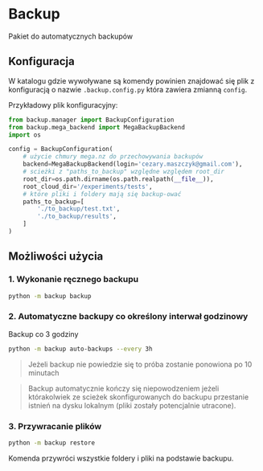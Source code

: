 # Backup

Pakiet do automatycznych backupów

## Konfiguracja

W katalogu gdzie wywoływane są komendy powinien znajdować się plik
z konfiguracją o nazwie `.backup.config.py` która zawiera zmianną `config`. 

Przykładowy plik konfiguracyjny:
```python
from backup.manager import BackupConfiguration
from backup.mega_backend import MegaBackupBackend
import os

config = BackupConfiguration(
    # użycie chmury mega.nz do przechowywania backupów
    backend=MegaBackupBackend(login='cezary.maszczyk@gmail.com'),
    # scieżki z "paths_to_backup" względne względem root_dir
    root_dir=os.path.dirname(os.path.realpath(__file__)),
    root_cloud_dir='/experiments/tests',
    # które pliki i foldery mają się backup-ować
    paths_to_backup=[
        './to_backup/test.txt',
        './to_backup/results',
    ]
)
```

## Możliwości użycia


### 1. Wykonanie ręcznego backupu

```bash
python -m backup backup
```

### 2. Automatyczne backupy co określony interwał godzinowy

Backup co 3 godziny
```bash
python -m backup auto-backups --every 3h
```

> Jeżeli backup nie powiedzie się to próba zostanie ponowiona po 10 minutach

> Backup automatycznie kończy się niepowodzeniem jeżeli którakolwiek ze scieżek skonfigurowanych do backupu przestanie istnień na dysku lokalnym (pliki zostały potencjalnie utracone).

### 3. Przywracanie plików

```bash
python -m backup restore
```

Komenda przywróci wszystkie foldery i pliki na podstawie backupu.